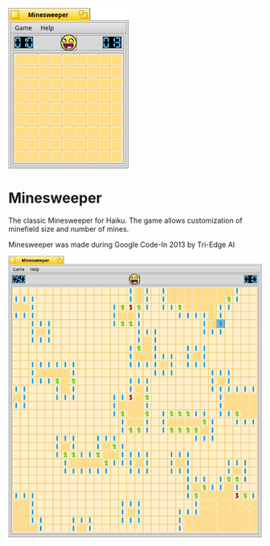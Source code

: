 ![Minesweeper screenshot](Minesweeper.png "Minesweeper")


# Minesweeper
The classic Minesweeper for Haiku.
The game allows customization of minefield size and number of mines.

Minesweeper was made during Google Code-In 2013 by Tri-Edge AI

![screenshot of Minesweeper](screenshot.png)
